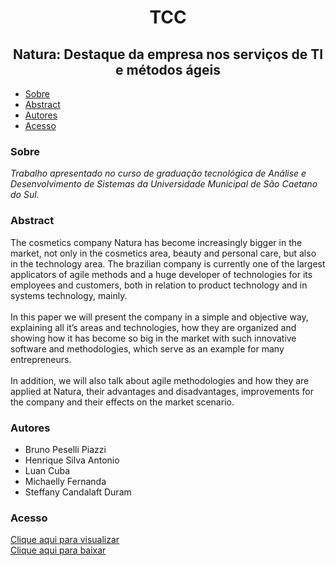 <h1 align="center">TCC</h1>

<h2 align="center">Natura: Destaque da empresa nos serviços de TI e métodos ágeis</h2>

- [Sobre](#sobre)
- [Abstract](#abstract)
- [Autores](#autores)
- [Acesso](#acesso)

### Sobre

*Trabalho apresentado no curso de graduação tecnológica de Análise e Desenvolvimento de Sistemas da Universidade Municipal de São Caetano do Sul*.

### Abstract

The cosmetics company Natura has become increasingly bigger in the market, not only in the cosmetics area, beauty and personal care, but also in the technology area. The brazilian company is currently one of the largest applicators of agile methods and a huge developer of technologies for its employees and customers, both in relation to product technology and in systems technology, mainly. <br><br>
In this paper we will present the company in a simple and objective way, explaining all it’s areas and technologies, how they are organized and showing how it has become so big in the market with such innovative software and methodologies, which serve as an example for many entrepreneurs. <br><br>
In addition, we will also talk about agile methodologies and how they are applied at Natura,
their advantages and disadvantages, improvements for the company and their effects on the
market scenario.

### Autores

- Bruno Peselli Piazzi
- Henrique Silva Antonio
- Luan Cuba
- Michaelly Fernanda
- Steffany Candalaft Duram

### Acesso

[Clique aqui para visualizar](https://github.com/pzzzl/tcc/blob/main/src/NATURA%20-%20Destaque%20da%20empresa%20nos%20servi%C3%A7os%20de%20TI%20e%20m%C3%A9todos%20%C3%A1geis.pdf)<br>
[Clique aqui para baixar](https://github.com/pzzzl/tcc/raw/main/src/NATURA%20-%20Destaque%20da%20empresa%20nos%20servi%C3%A7os%20de%20TI%20e%20m%C3%A9todos%20%C3%A1geis.pdf)
